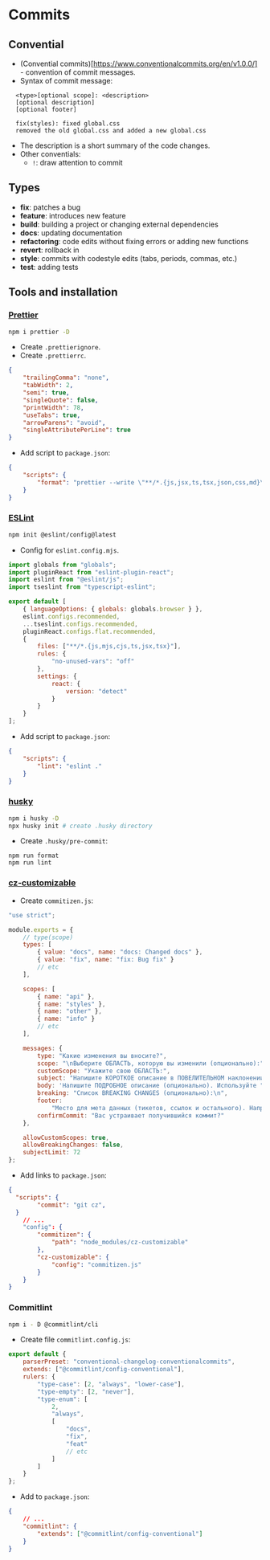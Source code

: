 # Commits

## Convential

- (Convential commits)[https://www.conventionalcommits.org/en/v1.0.0/] - convention of commit messages.
- Syntax of commit message:

```gitMessage
  <type>[optional scope]: <description>
  [optional description]
  [optional footer]

  fix(styles): fixed global.css
  removed the old global.css and added a new global.css
```

- The description is a short summary of the code changes.
- Other conventials:
  - `!`: draw attention to commit

## Types

- **fix**: patches a bug
- **feature**: introduces new feature
- **build**: building a project or changing external dependencies
- **docs**: updating documentation
- **refactoring**: code edits without fixing errors or adding new functions
- **revert**: rollback in
- **style**: commits with codestyle edits (tabs, periods, commas, etc.)
- **test**: adding tests

## Tools and installation

### [Prettier](https://prettier.io/docs/en/install)

```bash
npm i prettier -D
```

- Create `.prettierignore`.
- Create `.prettierrc`.

```json
{
	"trailingComma": "none",
	"tabWidth": 2,
	"semi": true,
	"singleQuote": false,
	"printWidth": 78,
	"useTabs": true,
	"arrowParens": "avoid",
	"singleAttributePerLine": true
}
```

- Add script to `package.json`:

```json
{
	"scripts": {
		"format": "prettier --write \"**/*.{js,jsx,ts,tsx,json,css,md}\""
	}
}
```

### [ESLint](https://eslint.org/docs/latest/use/getting-started)

```bash
npm init @eslint/config@latest
```

- Config for `eslint.config.mjs`.

```javascript
import globals from "globals";
import pluginReact from "eslint-plugin-react";
import eslint from "@eslint/js";
import tseslint from "typescript-eslint";

export default [
	{ languageOptions: { globals: globals.browser } },
	eslint.configs.recommended,
	...tseslint.configs.recommended,
	pluginReact.configs.flat.recommended,
	{
		files: ["**/*.{js,mjs,cjs,ts,jsx,tsx}"],
		rules: {
			"no-unused-vars": "off"
		},
		settings: {
			react: {
				version: "detect"
			}
		}
	}
];
```

- Add script to `package.json`:

```json
{
	"scripts": {
		"lint": "eslint ."
	}
}
```

### [husky](https://typicode.github.io/husky/get-started.html)

```bash
npm i husky -D
npx husky init # create .husky directory
```

- Create `.husky/pre-commit`:

```
npm run format
npm run lint
```

### [cz-customizable](https://github.com/leoforfree/cz-customizable)

- Create `commitizen.js`:

```javascript
"use strict";

module.exports = {
	// type(scope)
	types: [
		{ value: "docs", name: "docs: Changed docs" },
		{ value: "fix", name: "fix: Bug fix" }
		// etc
	],

	scopes: [
		{ name: "api" },
		{ name: "styles" },
		{ name: "other" },
		{ name: "info" }
		// etc
	],

	messages: {
		type: "Какие изменения вы вносите?",
		scope: "\nВыберите ОБЛАСТЬ, которую вы изменили (опционально):",
		customScope: "Укажите свою ОБЛАСТЬ:",
		subject: "Напишите КОРОТКОЕ описание в ПОВЕЛИТЕЛЬНОМ наклонении:\n",
		body: 'Напишите ПОДРОБНОЕ описание (опционально). Используйте "|" для новой строки:\n',
		breaking: "Список BREAKING CHANGES (опционально):\n",
		footer:
			"Место для мета данных (тикетов, ссылок и остального). Например: SECRETMRKT-700, SECRETMRKT-800:\n",
		confirmCommit: "Вас устраивает получившийся коммит?"
	},

	allowCustomScopes: true,
	allowBreakingChanges: false,
	subjectLimit: 72
};
```

- Add links to `package.json`:

```json
{
  "scripts": {
		"commit": "git cz",
  }
	// ...
	"config": {
		"commitizen": {
			"path": "node_modules/cz-customizable"
		},
		"cz-customizable": {
			"config": "commitizen.js"
		}
	}
}
```

### Commitlint

```bash
npm i - D @commitlint/cli
```

- Create file `commitlint.config.js`:

```javascript
export default {
	parserPreset: "conventional-changelog-conventionalcommits",
	extends: ["@commitlint/config-conventional"],
	rulers: {
		"type-case": [2, "always", "lower-case"],
		"type-empty": [2, "never"],
		"type-enum": [
			2,
			"always",
			[
				"docs",
				"fix",
				"feat"
				// etc
			]
		]
	}
};
```

- Add to `package.json`:

```json
{
	// ...
	"commitlint": {
		"extends": ["@commitlint/config-conventional"]
	}
}
```
